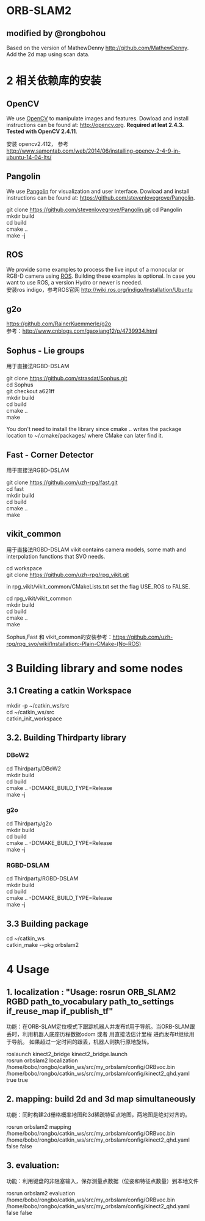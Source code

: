 # ORB-SLAM2
## modified by @rongbohou
Based on the version of MathewDenny http://github.com/MathewDenny.  
Add the 2d map using scan data.

# 2 相关依赖库的安装

## OpenCV
We use [OpenCV](http://opencv.org) to manipulate images and features. Dowload and install instructions can be found at: http://opencv.org. **Required at leat 2.4.3. Tested with OpenCV 2.4.11**.

安装 opencv2.412， 参考 http://www.samontab.com/web/2014/06/installing-opencv-2-4-9-in-ubuntu-14-04-lts/

## Pangolin
We use [Pangolin](https://github.com/stevenlovegrove/Pangolin) for visualization and user interface. Dowload and install instructions can be found at: https://github.com/stevenlovegrove/Pangolin.

git clone https://github.com/stevenlovegrove/Pangolin.git
cd Pangolin  
mkdir build  
cd build  
cmake ..  
make -j  

## ROS 
We provide some examples to process the live input of a monocular or RGB-D camera using [ROS](ros.org). Building these examples is optional. In case you want to use ROS, a version Hydro or newer is needed.  
安装ros indigo，参考ROS官网 http://wiki.ros.org/indigo/Installation/Ubuntu

## g2o
https://github.com/RainerKuemmerle/g2o  
参考：http://www.cnblogs.com/gaoxiang12/p/4739934.html

## Sophus - Lie groups
用于直接法RGBD-DSLAM  

git clone https://github.com/strasdat/Sophus.git  
cd Sophus  
git checkout a621ff  
mkdir build  
cd build  
cmake ..  
make  

You don't need to install the library since cmake .. writes the package location to ~/.cmake/packages/ where CMake can later find it.

## Fast - Corner Detector
用于直接法RGBD-DSLAM  

git clone https://github.com/uzh-rpg/fast.git  
cd fast  
mkdir build  
cd build  
cmake ..  
make  

## vikit_common
用于直接法RGBD-DSLAM
vikit contains camera models, some math and interpolation functions that SVO needs.

cd workspace  
git clone https://github.com/uzh-rpg/rpg_vikit.git  

in rpg_vikit/vikit_common/CMakeLists.txt set the flag USE_ROS to FALSE.  

cd rpg_vikit/vikit_common  
mkdir build  
cd build  
cmake ..  
make  

Sophus,Fast 和 vikit_common的安装参考：https://github.com/uzh-rpg/rpg_svo/wiki/Installation:-Plain-CMake-(No-ROS)

# 3 Building library and some nodes
## 3.1 Creating a catkin Workspace
mkdir -p ~/catkin_ws/src  
cd ~/catkin_ws/src  
catkin_init_workspace  

## 3.2. Building Thirdparty library
### DBoW2
cd Thirdparty/DBoW2  
mkdir build  
cd build  
cmake .. -DCMAKE_BUILD_TYPE=Release  
make -j  

### g2o
cd Thirdparty/g2o  
mkdir build  
cd build  
cmake .. -DCMAKE_BUILD_TYPE=Release  
make -j  

### RGBD-DSLAM
cd Thirdparty/RGBD-DSLAM  
mkdir build  
cd build  
cmake .. -DCMAKE_BUILD_TYPE=Release  
make -j  

## 3.3 Building package 
cd ~/catkin_ws  
catkin_make --pkg orbslam2  

# 4 Usage 
## 1. localization : "Usage: rosrun ORB_SLAM2 RGBD path_to_vocabulary path_to_settings if_reuse_map if_publish_tf"  
功能：在ORB-SLAM定位模式下跟踪机器人并发布tf用于导航。当ORB-SLAM跟丢时，利用机器人底座历程数据odom 或者 用直接法估计里程 进而发布tf继续用于导航。
如果超过一定时间的跟丢，机器人则执行原地旋转。

roslaunch kinect2_bridge kinect2_bridge.launch  
rosrun orbslam2 localization /home/bobo/rongbo/catkin_ws/src/my_orbslam/config/ORBvoc.bin /home/bobo/rongbo/catkin_ws/src/my_orbslam/config/kinect2_qhd.yaml true true

## 2. mapping: build 2d and 3d map simultaneously
功能：同时构建2d栅格概率地图和3d稀疏特征点地图，两地图是绝对对齐的。

rosrun orbslam2 mapping /home/bobo/rongbo/catkin_ws/src/my_orbslam/config/ORBvoc.bin /home/bobo/rongbo/catkin_ws/src/my_orbslam/config/kinect2_qhd.yaml false false

## 3. evaluation:
功能：利用键盘的非阻塞输入，保存测量点数据（位姿和特征点数量）到本地文件  

rosrun orbslam2 evaluation /home/bobo/rongbo/catkin_ws/src/my_orbslam/config/ORBvoc.bin /home/bobo/rongbo/catkin_ws/src/my_orbslam/config/kinect2_qhd.yaml false false

